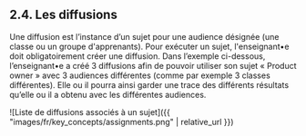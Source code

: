 ## 2.4. Les diffusions

Une diffusion est l’instance d’un sujet pour une audience désignée (une classe ou un 
groupe d'apprenants). Pour exécuter un sujet, l'enseignant•e doit obligatoirement créer une diffusion. Dans l’exemple ci-dessous, 
l’enseignant•e a créé 3 diffusions afin de pouvoir utiliser son sujet « Product owner » avec 3 audiences différentes 
(comme par exemple 3 classes différentes). Elle ou il pourra ainsi garder une trace des différents 
résultats qu’elle ou il a obtenu avec les différentes audiences.

![Liste de diffusions associés à un sujet]({{ "images/fr/key_concepts/assignments.png" | relative_url }})